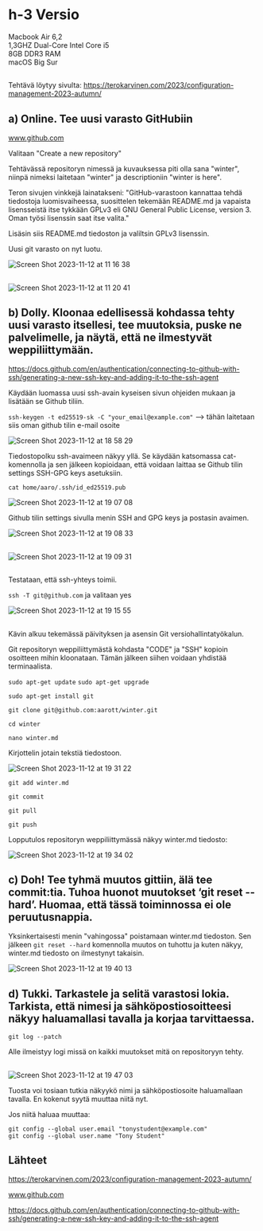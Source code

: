# h-3 Versio  
  
Macbook Air 6,2  
1,3GHZ Dual-Core Intel Core i5  
8GB DDR3 RAM  
macOS Big Sur  

##

Tehtävä löytyy sivulta: https://terokarvinen.com/2023/configuration-management-2023-autumn/  

## a) Online. Tee uusi varasto GitHubiin  

www.github.com  

Valitaan "Create a new repository"  

Tehtävässä repositoryn nimessä ja kuvauksessa piti olla sana "winter", niinpä nimeksi laitetaan "winter" ja descriptioniin "winter is here".  

Teron sivujen vinkkejä lainatakseni: "GitHub-varastoon kannattaa tehdä tiedostoja luomisvaiheessa, suosittelen tekemään README.md ja vapaista lisensseistä itse tykkään GPLv3 eli GNU General Public License, version 3. Oman työsi lisenssin saat itse valita." 

Lisäsin siis README.md tiedoston ja valiltsin GPLv3 lisenssin.  

Uusi git varasto on nyt luotu.  

![Screen Shot 2023-11-12 at 11 16 38](https://github.com/aarott/palvelinten_hallinta/assets/78908566/e6d07fc7-8c24-48ac-89e6-f3d8102e4e1d)  

##  

![Screen Shot 2023-11-12 at 11 20 41](https://github.com/aarott/palvelinten_hallinta/assets/78908566/e248de37-56b4-4569-a643-21c70daa91d3)

##

## b) Dolly. Kloonaa edellisessä kohdassa tehty uusi varasto itsellesi, tee muutoksia, puske ne palvelimelle, ja näytä, että ne ilmestyvät weppiliittymään.  

https://docs.github.com/en/authentication/connecting-to-github-with-ssh/generating-a-new-ssh-key-and-adding-it-to-the-ssh-agent  

Käydään luomassa uusi ssh-avain kyseisen sivun ohjeiden mukaan  ja lisätään se Github tiliin.  

`ssh-keygen -t ed25519-sk -C "your_email@example.com"` --> tähän laitetaan siis oman github tilin e-mail osoite  

![Screen Shot 2023-11-12 at 18 58 29](https://github.com/aarott/palvelinten_hallinta/assets/78908566/e1fde285-f0d8-44aa-904a-6c2ce11bebc0)  

Tiedostopolku ssh-avaimeen näkyy yllä. Se käydään katsomassa cat-komennolla ja sen jälkeen kopioidaan, että voidaan laittaa se Github tilin settings SSH-GPG keys asetuksiin. 

`cat home/aaro/.ssh/id_ed25519.pub` 

![Screen Shot 2023-11-12 at 19 07 08](https://github.com/aarott/palvelinten_hallinta/assets/78908566/4719f2cc-29e6-4999-aaf5-dad86940505e)  

Github tilin settings sivulla menin SSH and GPG keys ja postasin avaimen. 

![Screen Shot 2023-11-12 at 19 08 33](https://github.com/aarott/palvelinten_hallinta/assets/78908566/022ac152-992d-4429-8425-3d4b8467c8b1)  

##

![Screen Shot 2023-11-12 at 19 09 31](https://github.com/aarott/palvelinten_hallinta/assets/78908566/243d5f73-6311-4258-a29d-8a7a69515a62)  

##  

Testataan, että ssh-yhteys toimii.  

`ssh -T git@github.com` ja valitaan yes  

![Screen Shot 2023-11-12 at 19 15 55](https://github.com/aarott/palvelinten_hallinta/assets/78908566/a7176dae-59b2-4d77-baed-7c7b41f2bcc3)  

##

Kävin alkuu tekemässä päivityksen ja asensin Git versiohallintatyökalun.

Git repositoryn weppiliittymästä kohdasta "CODE" ja "SSH" kopioin osoitteen mihin kloonataan. Tämän jälkeen siihen voidaan yhdistää terminaalista.  

`sudo apt-get update`  `sudo apt-get upgrade`

`sudo apt-get install git`

`git clone git@github.com:aarott/winter.git`  

`cd winter`  

`nano winter.md`

Kirjottelin jotain tekstiä tiedostoon.  

![Screen Shot 2023-11-12 at 19 31 22](https://github.com/aarott/palvelinten_hallinta/assets/78908566/5ff4fe81-1e48-496a-851f-6a1ec5a68179)

`git add winter.md` 

`git commit`  

`git pull` 

`git push` 

Lopputulos repositoryn weppiliittymässä näkyy winter.md tiedosto: 


![Screen Shot 2023-11-12 at 19 34 02](https://github.com/aarott/palvelinten_hallinta/assets/78908566/6a9e3345-1caf-451f-ab2f-26fb9f0adc26)  

##  

## c) Doh! Tee tyhmä muutos gittiin, älä tee commit:tia. Tuhoa huonot muutokset ‘git reset --hard’. Huomaa, että tässä toiminnossa ei ole peruutusnappia.  

Yksinkertaisesti menin "vahingossa" poistamaan winter.md tiedoston. Sen jälkeen `git reset --hard` komennolla muutos on tuhottu ja kuten näkyy, winter.md tiedosto on ilmestynyt takaisin. 

![Screen Shot 2023-11-12 at 19 40 13](https://github.com/aarott/palvelinten_hallinta/assets/78908566/765b48d5-408a-433b-984a-375ff997aa58)  

##

## d) Tukki. Tarkastele ja selitä varastosi lokia. Tarkista, että nimesi ja sähköpostiosoitteesi näkyy haluamallasi tavalla ja korjaa tarvittaessa.  

`git log --patch`  

Alle ilmeistyy logi missä on kaikki muutokset mitä on repositoryyn tehty.  

##  

![Screen Shot 2023-11-12 at 19 47 03](https://github.com/aarott/palvelinten_hallinta/assets/78908566/7fa6d742-2195-444e-8ebf-9f99c5b97092)  

Tuosta voi tosiaan tutkia näkyykö nimi ja sähköpostiosoite haluamallaan tavalla. En kokenut syytä muuttaa niitä nyt.  

Jos niitä haluaa muuttaa:   

`git config --global user.email "tonystudent@example.com"`  
`git config --global user.name "Tony Student"`

##

## Lähteet  

https://terokarvinen.com/2023/configuration-management-2023-autumn/  

www.github.com  

https://docs.github.com/en/authentication/connecting-to-github-with-ssh/generating-a-new-ssh-key-and-adding-it-to-the-ssh-agent


















